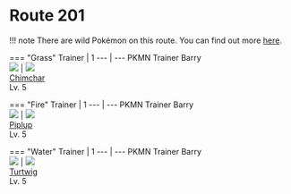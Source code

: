 # Route 201

!!! note
    There are wild Pokémon on this route. You can find out more [here](../../wild_pokemon/route_201/).

=== "Grass"
    Trainer                          | 1
    ---                              | ---
    PKMN Trainer Barry<br>![][barry] | ![][390]<br>[Chimchar]<br>Lv. 5

=== "Fire"
    Trainer                          | 1
    ---                              | ---
    PKMN Trainer Barry<br>![][barry] | ![][393]<br>[Piplup]<br>Lv. 5

=== "Water"
    Trainer                          | 1
    ---                              | ---
    PKMN Trainer Barry<br>![][barry] | ![][387]<br>[Turtwig]<br>Lv. 5


[Turtwig]: ../../pokemons/387/
[Chimchar]: ../../pokemons/390/
[Piplup]: ../../pokemons/393/
[387]: ../img/pokemon/387.png
[390]: ../img/pokemon/390.png
[393]: ../img/pokemon/393.png
[barry]: ../img/trainer/barry.png
